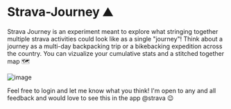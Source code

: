 # Strava-Journey ⛰️
Strava Journey is an experiment meant to explore what stringing together multiple strava activities could look like as a single "journey"! Think about a journey as a multi-day backpacking trip or a bikebacking expedition across the country. You can vizualize your cumulative stats and a stitched together map 🗺️

![image](https://github.com/shmam/strava-journey/assets/19582543/4aed0bb5-3971-4cf0-b9ea-fa60a7f945c0)

Feel free to login and let me know what you think! I'm open to any and all feedback and would love to see this in the app @strava 😉
